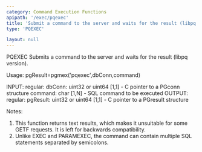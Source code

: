 ```yaml
---
category: Command Execution Functions
apipath: '/exec/pqexec'
title: 'Submit a command to the server and waits for the result (libpq version)'
type: 'PQEXEC'

layout: null
---
```


 PQEXEC Submits a command to the server and waits for the result (libpq
 version).

 Usage: pgResult=pgmex('pqexec',dbConn,command)

 INPUT:
   regular:
     dbConn: uint32 or uint64 [1,1] - C pointer to a PGconn structure
     command: char [1,N] - SQL command to be executed
 OUTPUT:
   regular:
     pgResult: uint32 or uint64 [1,1] - C pointer to a PGresult structure

 Notes:
   1) This function returns text results, which makes it unsuitable for
     some GETF requests. It is left for backwards compatibility.
   2) Unlike EXEC and PARAMEXEC, the command can contain multiple SQL
     statements separated by semicolons.
